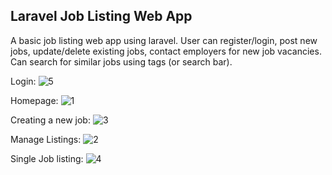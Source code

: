 ## Laravel Job Listing Web App

A basic job listing web app using laravel. User can register/login, post new jobs, update/delete existing jobs, contact employers for new job vacancies. Can search for similar jobs using tags (or search bar).

Login:
![5](https://github.com/amulya-belbase/Laravel-JobListingWebApp/assets/138869398/63d9a377-a292-4ed5-8c68-2cfc771b7893)

Homepage:
![1](https://github.com/amulya-belbase/Laravel-JobListingWebApp/assets/138869398/790b5781-d0a4-43ba-89b6-eb9befb7c679)

Creating a new job:
![3](https://github.com/amulya-belbase/Laravel-JobListingWebApp/assets/138869398/2d2280a7-f776-492f-832e-3297ee70263e)

Manage Listings: 
![2](https://github.com/amulya-belbase/Laravel-JobListingWebApp/assets/138869398/13178bfc-fc03-4a7f-b13b-843f8a4026ac)

Single Job listing: 
![4](https://github.com/amulya-belbase/Laravel-JobListingWebApp/assets/138869398/4bc844e5-a674-4214-85f7-b3f8c7a5efa0)

